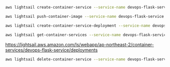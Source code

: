 

```bash
aws lightsail create-container-service --service-name devops-flask-service --power small --scale 1
```

```bash
aws lightsail push-container-image --service-name devops-flask-service --label flask-container --image cloudacode/devops-flask:v1.0.9
```

```bash
aws lightsail create-container-service-deployment --service-name devops-flask-service --containers file://containers.json --public-endpoint file://public-endpoint.json
```

```bash
aws lightsail get-container-services --service-name devops-flask-service
```

https://lightsail.aws.amazon.com/ls/webapp/ap-northeast-2/container-services/devops-flask-service/deployments

```bash
aws lightsail delete-container-service --service-name devops-flask-service
```